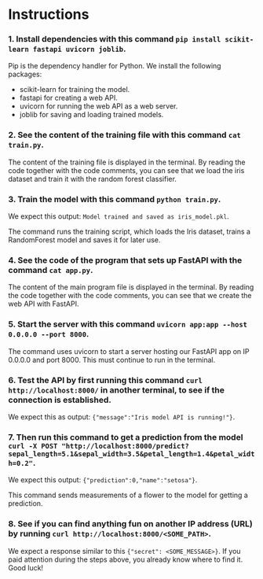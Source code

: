 # Instructions

### 1. Install dependencies with this command `pip install scikit-learn fastapi uvicorn joblib`.

Pip is the dependency handler for Python. We install the following packages:

- scikit-learn for training the model.
- fastapi for creating a web API.
- uvicorn for running the web API as a web server.
- joblib for saving and loading trained models.

### 2. See the content of the training file with this command `cat train.py`.

The content of the training file is displayed in the terminal. By reading the code together with the code comments, you can see that we load the iris dataset and train it with the random forest classifier.

### 3. Train the model with this command `python train.py`.

We expect this output: `Model trained and saved as iris_model.pkl`.

The command runs the training script, which loads the Iris dataset, trains a RandomForest model and saves it for later use.

### 4. See the code of the program that sets up FastAPI with the command `cat app.py`.

The content of the main program file is displayed in the terminal. By reading the code together with the code comments, you can see that we create the web API with FastAPI.

### 5. Start the server with this command `uvicorn app:app --host 0.0.0.0 --port 8000`.

The command uses uvicorn to start a server hosting our FastAPI app on IP 0.0.0.0 and port 8000. This must continue to run in the terminal.

### 6. Test the API by first running this command `curl http://localhost:8000/` in another terminal, to see if the connection is established.

We expect this as output: `{"message":"Iris model API is running!"}`.

### 7. Then run this command to get a prediction from the model `curl -X POST "http://localhost:8000/predict?sepal_length=5.1&sepal_width=3.5&petal_length=1.4&petal_width=0.2"`.

We expect this output: `{"prediction":0,"name":"setosa"}`.

This command sends measurements of a flower to the model for getting a prediction.

### 8. See if you can find anything fun on another IP address (URL) by running `curl http://localhost:8000/<SOME_PATH>`.

We expect a response similar to this `{"secret": <SOME_MESSAGE>}`. If you paid attention during the steps above, you already know where to find it. Good luck!
